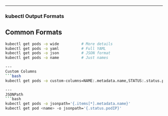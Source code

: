 
---

### **kubectl Output Formats**

## Common Formats
```bash
kubectl get pods -o wide          # More details
kubectl get pods -o yaml          # Full YAML
kubectl get pods -o json          # JSON format
kubectl get pods -o name          # Just names

---
Custom Columns
```bash
kubectl get pods -o custom-columns=NAME:.metadata.name,STATUS:.status.phase

---
JSONPath
```bash
kubectl get pods -o jsonpath='{.items[*].metadata.name}'
kubectl get pod <name> -o jsonpath='{.status.podIP}'

